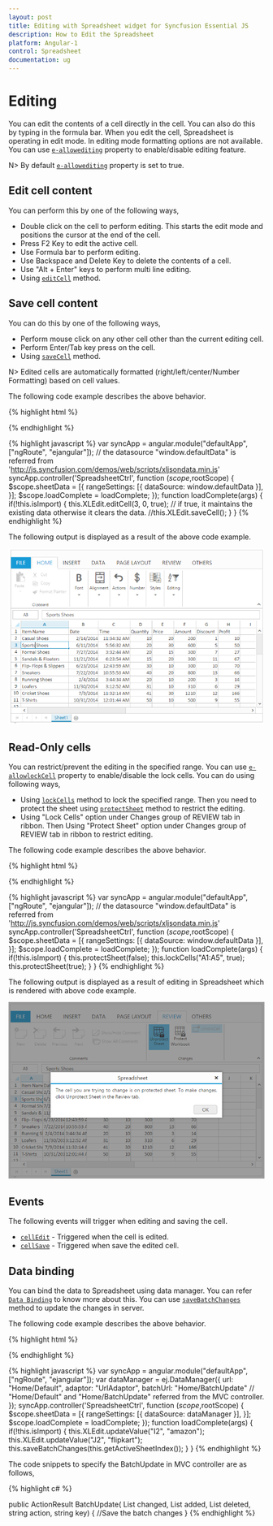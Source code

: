 ```yaml
---
layout: post
title: Editing with Spreadsheet widget for Syncfusion Essential JS
description: How to Edit the Spreadsheet 
platform: Angular-1
control: Spreadsheet
documentation: ug
---
```


# Editing 

You can edit the contents of a cell directly in the cell. You can also do this by typing in the formula bar. When you edit the cell, Spreadsheet is operating in edit mode. In editing mode formatting options are not available. You can use [`e-allowediting`](http://help.syncfusion.com/api/js/ejspreadsheet#members:allowediting "allowEditing") property to enable/disable editing feature.

N> By default [`e-allowediting`](http://help.syncfusion.com/api/js/ejspreadsheet#members:allowediting "allowEditing") property is set to true.

## Edit cell content

You can perform this by one of the following ways,

* Double click on the cell to perform editing. This starts the edit mode and positions the cursor at the end of the cell.
* Press F2 Key to edit the active cell.
* Use Formula bar to perform editing.
* Use Backspace and Delete Key to delete the contents of a cell.
* Use "Alt + Enter" keys to perform multi line editing.
* Using [`editCell`](https://help.syncfusion.com/api/js/ejspreadsheet#methods:xledit-editcell "editCell") method.

## Save cell content

You can do this by one of the following ways,

* Perform mouse click on any other cell other than the current editing cell.
* Perform Enter/Tab key press on the cell.
* Using [`saveCell`](https://help.syncfusion.com/api/js/ejspreadsheet#methods:xledit-savecell "saveCell") method.

N> Edited cells are automatically formatted (right/left/center/Number Formatting) based on cell values.

The following code example describes the above behavior.

{% highlight html %}
<body ng-controller="SpreadsheetCtrl">
     <div id="Spreadsheet" ej-spreadsheet e-loadcomplete="loadComplete" e-sheets="sheetData"></div>
</body>
{% endhighlight %}

{% highlight javascript %}
var syncApp = angular.module("defaultApp", ["ngRoute", "ejangular"]);
// the datasource "window.defaultData" is referred from 'http://js.syncfusion.com/demos/web/scripts/xljsondata.min.js'
    syncApp.controller('SpreadsheetCtrl', function ($scope,$rootScope) {
         $scope.sheetData = [{
                rangeSettings: [{ dataSource: window.defaultData }],
            }];
            $scope.loadComplete = loadComplete;
    });
function loadComplete(args) {
    if(!this.isImport) {
        this.XLEdit.editCell(3, 0, true); // if true, it maintains the existing data otherwise it clears the data.
        //this.XLEdit.saveCell();
    }
}
{% endhighlight %}

The following output is displayed as a result of the above code example.

![](Editing_images/Editing_img1.png)

## Read-Only cells

You can restrict/prevent the editing in the specified range. You can use [`e-allowlockCell`](https://help.syncfusion.com/api/js/ejspreadsheet#members:allowlockcell "allowLockCell") property to enable/disable the lock cells. You can do using following ways,

* Using [`lockCells`](http://help.syncfusion.com/api/js/ejspreadsheet#methods:lockcells "lockCells") method to lock the specified range. Then you need to protect the sheet using [`protectSheet`](https://help.syncfusion.com/api/js/ejspreadsheet#methods:protectsheet "protectSheet") method to restrict the editing.
* Using "Lock Cells" option under Changes group of REVIEW tab in ribbon. Then Using "Protect Sheet" option under Changes group of REVIEW tab in ribbon to restrict editing.

The following code example describes the above behavior.

{% highlight html %}
<body ng-controller="SpreadsheetCtrl">
     <div id="Spreadsheet" ej-spreadsheet e-loadcomplete="loadComplete" e-sheets="sheetData" e-allowlockcell="true"></div>
</body>
{% endhighlight %}

{% highlight javascript %}
var syncApp = angular.module("defaultApp", ["ngRoute", "ejangular"]);
// the datasource "window.defaultData" is referred from 'http://js.syncfusion.com/demos/web/scripts/xljsondata.min.js'
    syncApp.controller('SpreadsheetCtrl', function ($scope,$rootScope) {
         $scope.sheetData = [{
                rangeSettings: [{ dataSource: window.defaultData }],
            }];
            $scope.loadComplete = loadComplete;
    });
function loadComplete(args) {
    if(!this.isImport) {
        this.protectSheet(false);
        this.lockCells("A1:A5", true);
        this.protectSheet(true);
    }
}
{% endhighlight %}

The following output is displayed as a result of editing in Spreadsheet which is rendered with above code example.

![](Editing_images/Editing_img2.png)

## Events

The following events will trigger when editing and saving the cell. 

* [`cellEdit`](http://help.syncfusion.com/api/js/ejspreadsheet#events:celledit"cellEdit") - Triggered when the cell is edited.
* [`cellSave`](http://help.syncfusion.com/api/js/ejspreadsheet#events:cellsave"cellSave") - Triggered when save the edited cell.

## Data binding

You can bind the data to Spreadsheet using data manager. You can refer [`Data Binding`](http://help.syncfusion.com/angular-1/data-binding# "Data Binding") to know more about this. You can use [`saveBatchChanges`](https://help.syncfusion.com/api/js/ejspreadsheet#methods:savebatchchanges "saveBatchChanges") method to update the changes in server.  

The following code example describes the above behavior.

{% highlight html %}
<body ng-controller="SpreadsheetCtrl">
     <div id="Spreadsheet" ej-spreadsheet e-loadcomplete="loadComplete" e-sheets="sheetData"></div>
</body> 
{% endhighlight %}

{% highlight javascript %}
var syncApp = angular.module("defaultApp", ["ngRoute", "ejangular"]);
    var dataManager = ej.DataManager({
                url: "Home/Default",
                adaptor: "UrlAdaptor",
                batchUrl: "Home/BatchUpdate" 
                //  "Home/Default" and "Home/BatchUpdate" referred from the MVC controller.
            });
    syncApp.controller('SpreadsheetCtrl', function ($scope,$rootScope) {
         $scope.sheetData = [{
                        rangeSettings: [{ dataSource: dataManager }],
            }];
            $scope.loadComplete = loadComplete;
    });
function loadComplete(args) {
    if(!this.isImport) {
        this.XLEdit.updateValue("I2", "amazon");
        this.XLEdit.updateValue("J2", "flipkart");
        this.saveBatchChanges(this.getActiveSheetIndex());
    }
}
{% endhighlight %}

The code snippets to specify the BatchUpdate in MVC controller are as follows,

{% highlight c# %}

public ActionResult BatchUpdate( List<ItemDetail> changed,  List<ItemDetail> added,  List<ItemDetail> deleted, string action, string key)
        {
            //Save the batch changes
        }
{% endhighlight %}